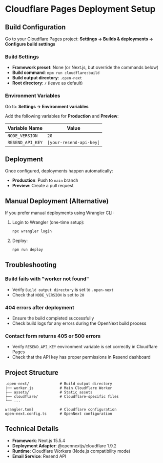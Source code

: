 # Cloudflare Pages Deployment Setup

## Build Configuration

Go to your Cloudflare Pages project: **Settings → Builds & deployments → Configure build settings**

### Build Settings
- **Framework preset**: None (or Next.js, but override the commands below)
- **Build command**: `npm run cloudflare:build`
- **Build output directory**: `.open-next`
- **Root directory**: `/` (leave as default)

### Environment Variables

Go to: **Settings → Environment variables**

Add the following variables for **Production** and **Preview**:

| Variable Name | Value |
|--------------|-------|
| `NODE_VERSION` | `20` |
| `RESEND_API_KEY` | `[your-resend-api-key]` |

## Deployment

Once configured, deployments happen automatically:
- **Production**: Push to `main` branch
- **Preview**: Create a pull request

## Manual Deployment (Alternative)

If you prefer manual deployments using Wrangler CLI:

1. Login to Wrangler (one-time setup):
   ```bash
   npx wrangler login
   ```

2. Deploy:
   ```bash
   npm run deploy
   ```

## Troubleshooting

### Build fails with "worker not found"
- Verify `Build output directory` is set to `.open-next`
- Check that `NODE_VERSION` is set to `20`

### 404 errors after deployment
- Ensure the build completed successfully
- Check build logs for any errors during the OpenNext build process

### Contact form returns 405 or 500 errors
- Verify `RESEND_API_KEY` environment variable is set correctly in Cloudflare Pages
- Check that the API key has proper permissions in Resend dashboard

## Project Structure

```
.open-next/              # Build output directory
├── worker.js            # Main Cloudflare Worker
├── assets/              # Static assets
├── cloudflare/          # Cloudflare-specific files
└── ...

wrangler.toml            # Cloudflare configuration
open-next.config.ts      # OpenNext configuration
```

## Technical Details

- **Framework**: Next.js 15.5.4
- **Deployment Adapter**: @opennextjs/cloudflare 1.9.2
- **Runtime**: Cloudflare Workers (Node.js compatibility mode)
- **Email Service**: Resend API
